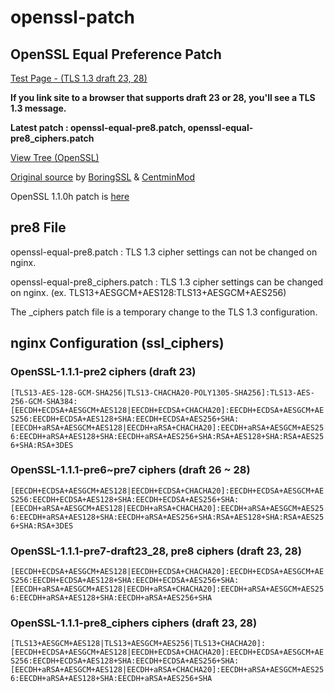 # openssl-patch

## OpenSSL Equal Preference Patch

[Test Page - (TLS 1.3 draft 23, 28)](https://ssl.hakase.io/)

**If you link site to a browser that supports draft 23 or 28, you'll see a TLS 1.3 message.**

**Latest patch : openssl-equal-pre8.patch, openssl-equal-pre8_ciphers.patch**

[View Tree (OpenSSL)](https://github.com/openssl/openssl/tree/f3a246c63eefc1e5da434df5dc7f48795a12c38b)

[Original source](https://boringssl.googlesource.com/boringssl/+/858a88daf27975f67d9f63e18f95645be2886bfb%5E%21) by [BoringSSL](https://github.com/google/boringssl) & [CentminMod](https://centminmod.com/)

OpenSSL 1.1.0h patch is [here](https://gitlab.com/buik/openssl/blob/openssl-patch/openssl-1.1/OpenSSL1.1h-equal-preference-cipher-groups.patch)

## pre8 File

openssl-equal-pre8.patch : TLS 1.3 cipher settings can not be changed on nginx.

openssl-equal-pre8_ciphers.patch : TLS 1.3 cipher settings can be changed on nginx. (ex. TLS13+AESGCM+AES128:TLS13+AESGCM+AES256)

The _ciphers patch file is a temporary change to the TLS 1.3 configuration.

## nginx Configuration (ssl_ciphers)

### OpenSSL-1.1.1-pre2 ciphers (draft 23)
`[TLS13-AES-128-GCM-SHA256|TLS13-CHACHA20-POLY1305-SHA256]:TLS13-AES-256-GCM-SHA384:[EECDH+ECDSA+AESGCM+AES128|EECDH+ECDSA+CHACHA20]:EECDH+ECDSA+AESGCM+AES256:EECDH+ECDSA+AES128+SHA:EECDH+ECDSA+AES256+SHA:[EECDH+aRSA+AESGCM+AES128|EECDH+aRSA+CHACHA20]:EECDH+aRSA+AESGCM+AES256:EECDH+aRSA+AES128+SHA:EECDH+aRSA+AES256+SHA:RSA+AES128+SHA:RSA+AES256+SHA:RSA+3DES`

### OpenSSL-1.1.1-pre6~pre7 ciphers (draft 26 ~ 28)
`[EECDH+ECDSA+AESGCM+AES128|EECDH+ECDSA+CHACHA20]:EECDH+ECDSA+AESGCM+AES256:EECDH+ECDSA+AES128+SHA:EECDH+ECDSA+AES256+SHA:[EECDH+aRSA+AESGCM+AES128|EECDH+aRSA+CHACHA20]:EECDH+aRSA+AESGCM+AES256:EECDH+aRSA+AES128+SHA:EECDH+aRSA+AES256+SHA:RSA+AES128+SHA:RSA+AES256+SHA:RSA+3DES`

### OpenSSL-1.1.1-pre7-draft23_28, pre8 ciphers (draft 23, 28)
`[EECDH+ECDSA+AESGCM+AES128|EECDH+ECDSA+CHACHA20]:EECDH+ECDSA+AESGCM+AES256:EECDH+ECDSA+AES128+SHA:EECDH+ECDSA+AES256+SHA:[EECDH+aRSA+AESGCM+AES128|EECDH+aRSA+CHACHA20]:EECDH+aRSA+AESGCM+AES256:EECDH+aRSA+AES128+SHA:EECDH+aRSA+AES256+SHA`

### OpenSSL-1.1.1-pre8_ciphers ciphers (draft 23, 28)
`[TLS13+AESGCM+AES128|TLS13+AESGCM+AES256|TLS13+CHACHA20]:[EECDH+ECDSA+AESGCM+AES128|EECDH+ECDSA+CHACHA20]:EECDH+ECDSA+AESGCM+AES256:EECDH+ECDSA+AES128+SHA:EECDH+ECDSA+AES256+SHA:[EECDH+aRSA+AESGCM+AES128|EECDH+aRSA+CHACHA20]:EECDH+aRSA+AESGCM+AES256:EECDH+aRSA+AES128+SHA:EECDH+aRSA+AES256+SHA`
